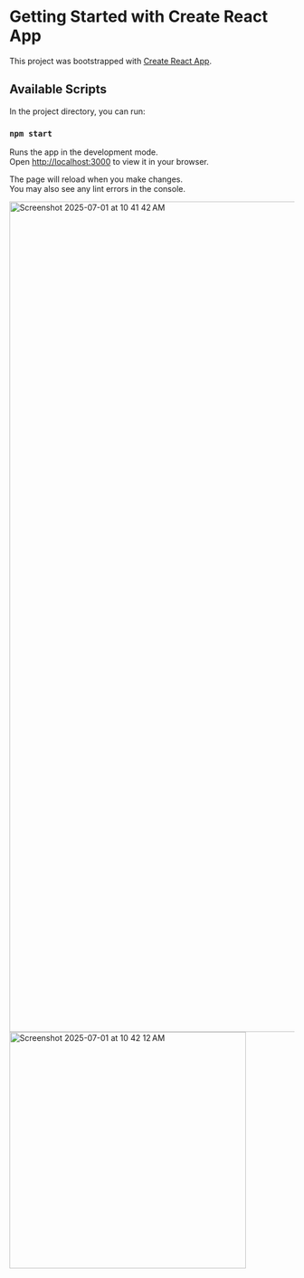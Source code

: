 # Getting Started with Create React App

This project was bootstrapped with [Create React App](https://github.com/facebook/create-react-app).

## Available Scripts

In the project directory, you can run:

### `npm start`

Runs the app in the development mode.\
Open [http://localhost:3000](http://localhost:3000) to view it in your browser.

The page will reload when you make changes.\
You may also see any lint errors in the console.

<img width="1468" alt="Screenshot 2025-07-01 at 10 41 42 AM" src="https://github.com/user-attachments/assets/ad7e4459-293b-47c1-a757-a6fb73c04cb1" />

<img width="418" alt="Screenshot 2025-07-01 at 10 42 12 AM" src="https://github.com/user-attachments/assets/9e34d93a-e7d3-458a-a336-801cc02c625c" />



